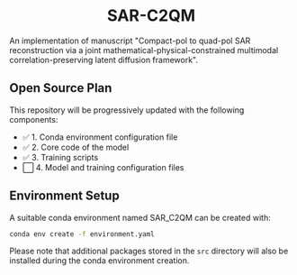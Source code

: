 <div align="center">

# SAR-C2QM

</div>

An implementation of manuscript "Compact-pol to quad-pol SAR reconstruction via a joint mathematical-physical-constrained multimodal correlation-preserving latent diffusion framework".

## Open Source Plan

This repository will be progressively updated with the following components:

- ✅ 1. Conda environment configuration file
- ✅ 2. Core code of the model
- ✅ 3. Training scripts
- ⬜ 4. Model and training configuration files

## Environment Setup

A suitable conda environment named SAR_C2QM can be created with:

```bash
conda env create -f environment.yaml
`````

Please note that additional packages stored in the `src` directory will also be installed during the conda environment creation.
